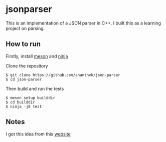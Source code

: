 # jsonparser

This is an implementation of a JSON parser in C++. I built this as a learning project on parsing.

## How to run

Firstly, install [meson](https://github.com/mesonbuild/meson) and [ninja](https://github.com/ninja-build/ninja)

Clone the repository

```
$ git clone https://github.com/ananthvk/json-parser
$ cd json-parser
```

Then build and run the tests

```
$ meson setup builddir
$ cd builddir
$ ninja -j8 test
```

## Notes

I got this idea from this [website](https://codingchallenges.substack.com/p/coding-challenge-2)
